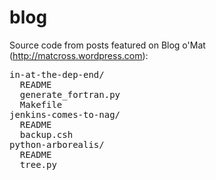 blog
====

Source code from posts featured on Blog o'Mat (http://matcross.wordpress.com):

<pre>
in-at-the-dep-end/
  README
  generate_fortran.py
  Makefile
jenkins-comes-to-nag/
  README
  backup.csh
python-arborealis/
  README
  tree.py
</pre>
